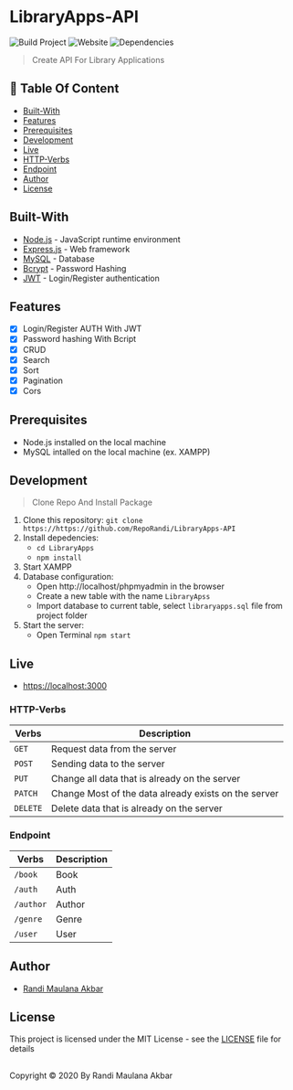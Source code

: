 # LibraryApps-API

![Build Project](https://github.com/vuejs-id/blog/workflows/Build%20Project/badge.svg) ![Website](https://img.shields.io/website?url=https%3A%2F%2Fblog.vuejs.id%2F) ![Dependencies](https://img.shields.io/david/vuejs-id/blog.svg)

> Create API For Library Applications
## :memo: Table Of Content
* [Built-With](https://github.com/RepoRandi/LibraryApps-API#Built-With)
* [Features](https://github.com/RepoRandi/LibraryApps-API#Features)
* [Prerequisites](https://github.com/RepoRandi/LibraryApps-API#Prerequisites)
* [Development](https://github.com/RepoRandi/LibraryApps-API#Development)
* [Live](https://github.com/RepoRandi/LibraryApps-API#Live)
* [HTTP-Verbs](https://github.com/RepoRandi/LibraryApps-API#HTTP-Verbs)
* [Endpoint](https://github.com/RepoRandi/LibraryApps-API#Endpoint)
* [Author](https://github.com/RepoRandi/LibraryApps-API#Author)
* [License](https://github.com/RepoRandi/LibraryApps-API#License)

## Built-With
- [Node.js](http://nodejs.org/) - JavaScript runtime environment
- [Express.js](https://expressjs.com/) - Web framework
- [MySQL](https://www.mysql.com/) - Database
- [Bcrypt](https://github.com/kelektiv/node.bcrypt.js) - Password Hashing
- [JWT](https://jwt.io/) - Login/Register authentication

## Features
- [x] Login/Register AUTH With JWT
- [x] Password hashing With Bcript
- [x] CRUD
- [x] Search
- [x] Sort
- [x] Pagination
- [x] Cors

## Prerequisites
- Node.js installed on the local machine
- MySQL intalled on the local machine (ex. XAMPP)

## Development
> Clone Repo And Install Package
1. Clone this repository:
    `git clone https://https://github.com/RepoRandi/LibraryApps-API`
2. Install depedencies:
    - `cd LibraryApps` 
    - `npm install`
3. Start XAMPP
4. Database configuration:
    * Open http://localhost/phpmyadmin in the browser
    * Create a new table with the name `LibraryApss`
    * Import database to current table, select `libraryapps.sql` file from project folder
5. Start the server:
    * Open Terminal `npm start`

## Live
- [https://localhost:3000](https://localhost:3000)

### HTTP-Verbs

| Verbs    | Description                                           |
| -------- | ----------------------------------------------------- |
| `GET`    | Request data from the server                          |
| `POST`   | Sending data to the server                            |
| `PUT`    | Change all data that is already on the server         |
| `PATCH`  | Change Most of the data already exists on the server  |
| `DELETE` | Delete data that is already on the server             |

### Endpoint
| Verbs     | Description      |
| --------- | -----------------|
| `/book`  | Book             |
| `/auth`   | Auth             |
| `/author`| Author           |
| `/genre` | Genre            |
| `/user`  | User             |

## Author
- [Randi Maulana Akbar](https://www.linkedin.com/in/randi-maulana-akbar/)

## License
This project is licensed under the MIT License - see the [LICENSE](https://github.com/RepoRandi/LibraryApps/blob/master/LICENSE) file for details

##
Copyright © 2020 By Randi Maulana Akbar


